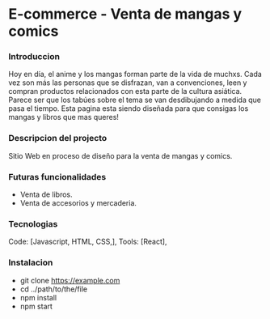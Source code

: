 # E-commerce - Venta de mangas y comics

### Introduccion ###
Hoy en día, el anime y los mangas forman parte de la vida de muchxs. Cada vez son más las personas que se disfrazan, van a convenciones, leen y compran productos relacionados con esta parte de la cultura asiática. Parece ser que los tabúes sobre el tema se van desdibujando a medida que pasa el tiempo. Esta pagina esta siendo diseñada para que consigas los mangas y libros que mas queres!


### Descripcion del projecto ####
Sitio Web en proceso de diseño para la venta de mangas y comics.


### Futuras funcionalidades ###
 - Venta de libros.
 - Venta de accesorios y mercaderia.


### Tecnologias ###
Code: [Javascript, HTML, CSS,],
Tools: [React],


### Instalacion ###
 - git clone https://example.com
 - cd ../path/to/the/file
 - npm install
 - npm start
